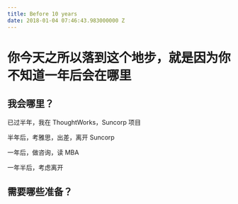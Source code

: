 ```yaml
---
title: Before 10 years
date: 2018-01-04 07:46:43.983000000 Z
---
```


# 你今天之所以落到这个地步，就是因为你不知道一年后会在哪里

## 我会哪里？

已过半年，我在 ThoughtWorks，Suncorp 项目

半年后，考雅思，出差，离开 Suncorp

一年后，做咨询，读 MBA

一年半后，考虑离开

## 需要哪些准备？